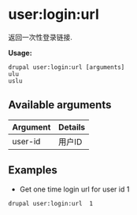 # user:login:url
返回一次性登录链接.

**Usage:**
```
drupal user:login:url [arguments]
ulu
uslu
```

## Available arguments
Argument | Details
---------|-------------
user-id | 用户ID

## Examples
* Get one time login url for user id 1
```
drupal user:login:url  1
```
